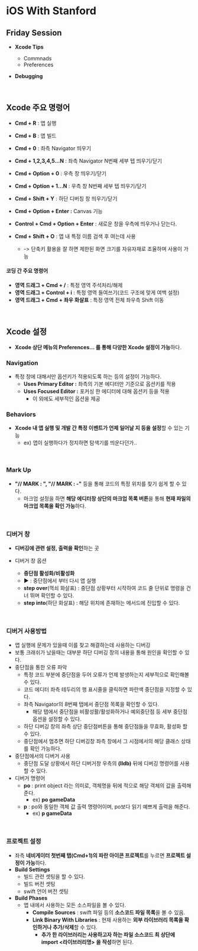 

# iOS With Stanford

## Friday Session

- **Xcode Tips**
  - Commnads
  - Preferences

- **Debugging**



<br>



## Xcode 주요 명령어

- **Cmd + R** : 앱 실행
- **Cmd + B** : 앱 빌드

- **Cmd + 0** : 좌측 Navigator 띄우기
- **Cmd + 1,2,3,4,5...N** : 좌측 Navigator N번째 세부 텝 띄우기/닫기
- **Cmd + Option + 0** : 우측 창 띄우기/닫기
- **Cmd + Option + 1...N** : 우측 창 N번째 세부 텝 띄우기/닫기
- **Cmd + Shift + Y** : 하단 디버칭 창 띄우기/닫기
- **Cmd + Option + Enter :** Canvas 기능
- **Control + Cmd + Option + Enter** : 새로운 창을 우측에 띄우거나 닫는다.

- **Cmd + Shift + O** : 앱 내 특정 이름 검색 후 여는데 사용
  - -> 단축키 활용을 잘 하면 제한된 화면 크기를 자유자재로 조율하며 사용이 가능

#### 코딩 간 주요 명령어

- **영역 드래그 + Cmd + /** : 특정 영역 주석처리/해제
- **영역 드래그 + Control + i** : 특정 영역 들여쓰기(코드 구조에 맞게 여백 설정)
- **영역 드래그 + Cmd + 좌우 화살표** : 특정 영역 전체 좌우측 Shift 이동



<br>



## Xcode 설정

- **Xcode 상단 메뉴의 Preferences... 를 통해 다양한 Xcode 설정이 가능**하다. 

### Navigation

- 특정 창에 대해서만 옵션키가 적용되도록 하는 등의 설정이 가능하다. 
  - **Uses Primary Editor :** 좌측의 기본 에디터만 기준으로 옵션키를 적용
  - **Uses Focused Editor :** 포커싱 한 에디터에 대해 옵션키 등을 적용
    - 이 외에도 세부적인 옵션을 제공

### Behaviors

- **Xcode 내 앱 실행 및 개발 간 특정 이벤트가 언제 일어날 지 등을 설정**할 수 있는 기능
  - ex) 앱이 실행하다가 정지하면 탐색기를 띄운다던가..

<br>



### Mark Up

- **"// MARK : ", "// MARK : -"** 등을 통해 코드의 특정 위치를 찾기 쉽게 할 수 있다.
  - 마크업 설정을 하면 **해당 에디터창 상단의 마크업 목록 버튼**을 통해 **현재 파일의 마크업 목록을 확인 가능**하다. 

<br>



### 디버거 창

- **디버깅에 관련 설정, 출력을 확인**하는 곳

- 디버거 창 옵션 
  - **중단점 활성화/비활성화**
  - **▶︎** : 중단점에서 부터 다시 앱 실행 
  - **step over**(꺽쇠 화살표) : 중단점 상황부터 시작하여 코드 줄 단위로 명령을 건너 뛰며 확인할 수 있다. 
  - **step into**(하단 화살표) : 해당 위치에 존재하는 메서드에 진입할 수 있다. 



<br>



### 디버거 사용방법 

- 앱 실행에 문제가 있을때 이를 찾고 해결하는데 사용하는 디버깅
- 보통 크래쉬가 났을때는 대부분 하단 디버깅 창의 내용을 통해 원인을 확인할 수 있다. 
- 중단점을 통한 오류 파악
  - 특정 코드 부분에 중단점을 두어 오류가 언제 발생하는지 세부적으로 확인해볼 수 있다. 
  - 코드 에디터 좌측 테두리의 행 표시줄을 클릭하면 파란색 중단점을 지정할 수 있다. 
  - 좌측 Navigator의 8번째 탭에서 중단점 목록을 확인할 수 있다. 
    - 해당 탭에서 중단점을 비활성활/활성화하거나 예외중단점 등 세부 중단점 옵션을 설정할 수 있다.
  - 하단 디버깅 창의 좌측 상단 중단점버튼을 통해 중단점들을 무효화, 활성화 할 수 있다. 
  - 중단점에서 멈추면 하단 디버깅창 좌측 창에서 그 시점에서의 해당 클래스 상태를 확인 가능하다.
- 중단점에서의 디버거 사용
  - 중단점 도달 상황에서 하단 디버거창 우측의 **(lldb)** 뒤에 디버깅 명령어를 사용할 수 있다. 
- 디버거 명령어 
  - **po** : print object 라는 의미로, 객체명을 뒤에 적으로 해당 객체의 값을 출력해준다.
    - ex) **po gameData**
  - **p** : po와 동일한 객체 값 출력 명령어이며, po보다 읽기 예쁘게 출력을 해준다. 
    - ex) **p gameData**



<br>

### 프로젝트 설정

- 좌측 **네비게이터 첫번째 탭(Cmd+1)의 파란 아이콘 프로젝트**를 누르면 **프로젝트 설정이 가능**하다. 
- **Build Settings**
  - 빌드 관련 셋팅을 할 수 있다. 
  - 빌드 버전 셋팅
  - swift 언어 버전 셋팅
- **Build Phases**
  - 앱 내에서 사용하는 모든 소스파일을 볼 수 있다. 
    - **Compile Sources** : swift 파일 등의 **소스코드 파일 목록**을 볼 수 있음.
    - **Link Binary With Libraries** : 현재 사용하는 **외부 라이브러리 목록을 확인하거나 추가/삭제**할 수 있다. 
      - **추가 한 라이브러리는 사용하고자 하는 파일 소스코드 최 상단에 import <라이브러리명> 을 작성**하면 된다. 



<br><br>